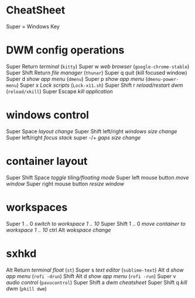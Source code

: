 # CheatSheet #
  Super = Windows Key

# DWM config operations
  Super          Return   *terminal* (`kitty`)
  Super          w        *web browser* (`google-chrome-stable`)
  Super   Shift  Return   *file manager* (`thunar`)
  Super          q        *quit* (kill focused window)
  Super          d        *show app menu* (`dmenu`)
  Super          p        *show app menu* (`dmenu-power-menu`)
  Super          x        *Lock scripts* (`Lock-x11.sh`)
  Super   Shift  r        *reload/restart dwm* (`reload/xkill`)
  Super          Escape   *kill application*

# windows control
  Super   Space              *layout change* 
  Super   Shift  left/right  *windows size change*
  Super          left/right  *focus stack*
  super          -/+         *gaps size change*

# container layout
  Super   Shift  Space       *toggle tiling/floating mode*
  Super   left mouse button  *move window*
  Super   right mouse button *resize window*

# workspaces
  Super         1 .. 0    *switch to workspace 1 .. 10*
  Super  Shift  1 .. 0    *move container to workspace 1 .. 10*
         ctrl   Alt       *wokspace change*

# sxhkd
  Alt             Return   *terminal float* (`st`)
  Super           s        *text editor* (`sublime-text`)
          Alt     d        *show app menu* (`rofi -drun`)
  Shift   Alt     d        *show app menu* (`rofi -run`)
  Super           v        *audio control* (`pavucontrol`)
  Super   Shift   a        *dwm cheatsheet*
  Super   Shift   q        *kill dwm* (`pkill dwm`)
